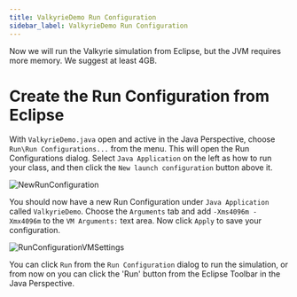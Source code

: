 ```yaml
---
title: ValkyrieDemo Run Configuration
sidebar_label: ValkyrieDemo Run Configuration
---
```


Now we will run the Valkyrie simulation from Eclipse, but the JVM requires more memory.  We suggest at least 4GB.

# Create the Run Configuration from Eclipse

With `ValkyrieDemo.java` open and active in the Java Perspective, choose `Run\Run Configurations...` from the menu.  This will open the Run Configurations dialog. Select `Java Application` on the left as how to run your class, and then click the `New launch configuration` button above it.

![NewRunConfiguration](/resources/images/quickstart/eclipseNewRunConfiguration.png)

You should now have a new Run Configuration under `Java Application` called `ValkyrieDemo`. Choose the `Arguments` tab and add `-Xms4096m -Xmx4096m` to the `VM Arguments:` text area.  Now click `Apply` to save your configuration.

![RunConfigurationVMSettings](/resources/images/quickstart/eclipseVMMemorySetting.png)

You can click `Run` from the `Run Configuration` dialog to run the simulation, or from now on you can click the 'Run' button from the Eclipse Toolbar in the Java Perspective.

